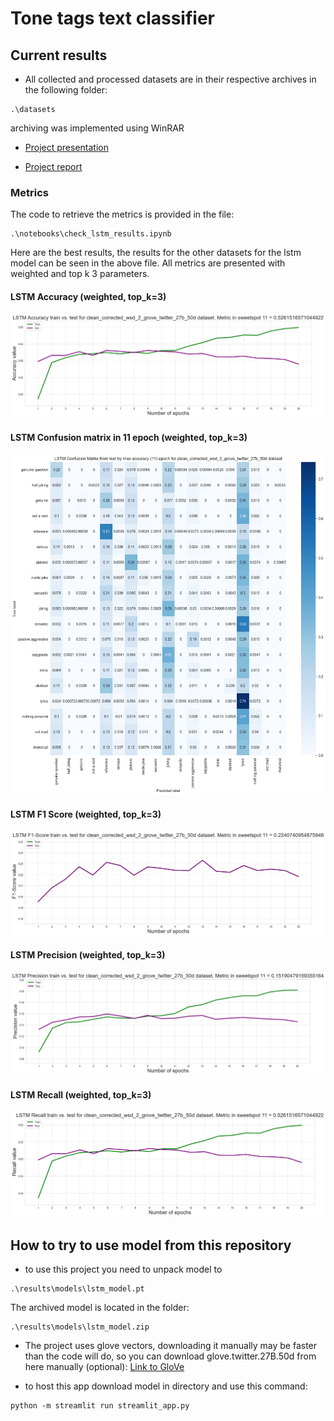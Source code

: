 # Tone tags text classifier

## Current results

* All collected and processed datasets are in their respective archives in the following folder:
```
.\datasets
```
archiving was implemented using WinRAR

* [Project presentation](https://docs.google.com/presentation/d/1kJcXnDjRYPxNKGzpxprdzc_KKSjkLR9smEgEMdHbUlY)

* [Project report](.\\docs_and_other_files\\project_report.pdf)

### Metrics

The code to retrieve the metrics is provided in the file:
```
.\notebooks\check_lstm_results.ipynb
```
Here are the best results, the results for the other datasets for the lstm model can be seen in the above file.
All metrics are presented with weighted and top k 3 parameters.

#### LSTM Accuracy (weighted, top_k=3)

![best LSTM Accuracy weighted top_k 3](docs_and_other_files/lstm_accuracy_clean_corrected_wsd_2_grove_twitter_27b_50d.png)

#### LSTM Confusion matrix in 11 epoch (weighted, top_k=3)

![best LSTM Confusion matrix in 11 epoch weighted top_k 3](docs_and_other_files/lstm_confusion_matrix_11_epoch_clean_corrected_wsd_2_grove_twitter_27b_50d.png)

#### LSTM F1 Score (weighted, top_k=3)

![best LSTM F1 Score weighted top_k 3](docs_and_other_files/lstm_f1_score_clean_corrected_wsd_2_grove_twitter_27b_50d.png)

#### LSTM Precision (weighted, top_k=3)

![best LSTM Precision weighted top_k 3](docs_and_other_files/lstm_precision_clean_corrected_wsd_2_grove_twitter_27b_50d.png)

#### LSTM Recall (weighted, top_k=3)

![best LSTM Recall weighted top_k 3](docs_and_other_files/lstm_recall_clean_corrected_wsd_2_grove_twitter_27b_50d.png)

## How to try to use model from this repository

* to use this project you need to unpack model to 
```
.\results\models\lstm_model.pt
```

The archived model is located in the folder:
```
.\results\models\lstm_model.zip
```

* The project uses glove vectors, downloading it manually may be faster than the code will do, so you can download glove.twitter.27B.50d from here manually (optional): [Link to GloVe](https://nlp.stanford.edu/projects/glove/)

* to host this app download model in directory and use this command:
```shell
python -m streamlit run streamlit_app.py
```